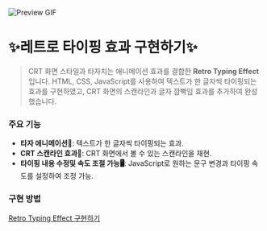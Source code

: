 ![Preview GIF](https://github.com/your-username/your-repo/blob/main/assets/preview.gif)

# ✨레트로 타이핑 효과 구현하기✨

> CRT 화면 스타일과 타자치는 애니메이션 효과를 결합한 **Retro Typing Effect**입니다. HTML, CSS, JavaScript를 사용하여 텍스트가 한 글자씩 타이핑되는 효과를 구현하였고, CRT 화면의 스캔라인과 글자 깜빡임 효과를 추가하여 완성 했습니다.

### 주요 기능

-   **타자 애니메이션🎨**: 텍스트가 한 글자씩 타이핑되는 효과.
-   **CRT 스캔라인 효과📄**: CRT 화면에서 볼 수 있는 스캔라인을 재현.
-   **타이핑 내용 수정및 속도 조절 가능🖥️**: JavaScript로 원하는 문구 변경과 타이핑 속도를 설정하여 조정 가능.

### 구현 방법

[Retro Typing Effect 구현하기](https://velog.io/@leeboa2003/%EC%95%A0%EB%8B%88%EB%A9%94%EC%9D%B4%EC%85%98Retro-Typing-Effect-%EA%B5%AC%ED%98%84%ED%95%98%EA%B8%B0)
